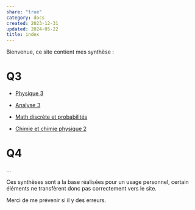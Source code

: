 ```yaml
---  
share: "true"  
category: docs  
created: 2023-12-31  
updated: 2024-05-22  
title: index  
---  
```

Bienvenue, ce site contient mes synthèse :  
# Q3  
  
- [Physique 3](Physique%203)  
  
- [Analyse 3](Analyse%203)    
  
- [Math discrète et probabilités](MDP)  
  
- [Chimie et chimie physique 2](Chimie%202)  
  
# Q4  
…  
  
Ces synthèses sont a la base réalisées pour un usage personnel, certain éléments ne transfèrent donc pas correctement vers le site.  
  
Merci de me prévenir si il y des erreurs.  

